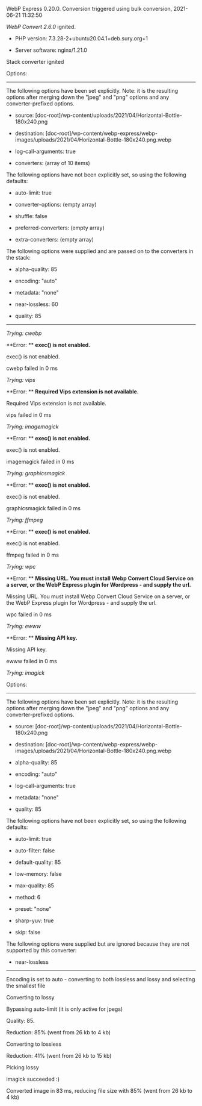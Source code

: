 WebP Express 0.20.0. Conversion triggered using bulk conversion, 2021-06-21 11:32:50

*WebP Convert 2.6.0*  ignited.
- PHP version: 7.3.28-2+ubuntu20.04.1+deb.sury.org+1
- Server software: nginx/1.21.0

Stack converter ignited

Options:
------------
The following options have been set explicitly. Note: it is the resulting options after merging down the "jpeg" and "png" options and any converter-prefixed options.
- source: [doc-root]/wp-content/uploads/2021/04/Horizontal-Bottle-180x240.png
- destination: [doc-root]/wp-content/webp-express/webp-images/uploads/2021/04/Horizontal-Bottle-180x240.png.webp
- log-call-arguments: true
- converters: (array of 10 items)

The following options have not been explicitly set, so using the following defaults:
- auto-limit: true
- converter-options: (empty array)
- shuffle: false
- preferred-converters: (empty array)
- extra-converters: (empty array)

The following options were supplied and are passed on to the converters in the stack:
- alpha-quality: 85
- encoding: "auto"
- metadata: "none"
- near-lossless: 60
- quality: 85
------------


*Trying: cwebp* 

**Error: ** **exec() is not enabled.** 
exec() is not enabled.
cwebp failed in 0 ms

*Trying: vips* 

**Error: ** **Required Vips extension is not available.** 
Required Vips extension is not available.
vips failed in 0 ms

*Trying: imagemagick* 

**Error: ** **exec() is not enabled.** 
exec() is not enabled.
imagemagick failed in 0 ms

*Trying: graphicsmagick* 

**Error: ** **exec() is not enabled.** 
exec() is not enabled.
graphicsmagick failed in 0 ms

*Trying: ffmpeg* 

**Error: ** **exec() is not enabled.** 
exec() is not enabled.
ffmpeg failed in 0 ms

*Trying: wpc* 

**Error: ** **Missing URL. You must install Webp Convert Cloud Service on a server, or the WebP Express plugin for Wordpress - and supply the url.** 
Missing URL. You must install Webp Convert Cloud Service on a server, or the WebP Express plugin for Wordpress - and supply the url.
wpc failed in 0 ms

*Trying: ewww* 

**Error: ** **Missing API key.** 
Missing API key.
ewww failed in 0 ms

*Trying: imagick* 

Options:
------------
The following options have been set explicitly. Note: it is the resulting options after merging down the "jpeg" and "png" options and any converter-prefixed options.
- source: [doc-root]/wp-content/uploads/2021/04/Horizontal-Bottle-180x240.png
- destination: [doc-root]/wp-content/webp-express/webp-images/uploads/2021/04/Horizontal-Bottle-180x240.png.webp
- alpha-quality: 85
- encoding: "auto"
- log-call-arguments: true
- metadata: "none"
- quality: 85

The following options have not been explicitly set, so using the following defaults:
- auto-limit: true
- auto-filter: false
- default-quality: 85
- low-memory: false
- max-quality: 85
- method: 6
- preset: "none"
- sharp-yuv: true
- skip: false

The following options were supplied but are ignored because they are not supported by this converter:
- near-lossless
------------

Encoding is set to auto - converting to both lossless and lossy and selecting the smallest file

Converting to lossy
Bypassing auto-limit (it is only active for jpegs)
Quality: 85. 
Reduction: 85% (went from 26 kb to 4 kb)

Converting to lossless
Reduction: 41% (went from 26 kb to 15 kb)

Picking lossy
imagick succeeded :)

Converted image in 83 ms, reducing file size with 85% (went from 26 kb to 4 kb)
